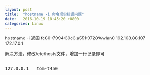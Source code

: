```yaml
---
layout: post
title:  "hostname -i 命令现实错误问题"
date:   2016-10-19 18:45:20 +0800
categories: Linux
---
```


hostname -i
返回
fe80::7994:39c3:a551:9728%wlan0 192.168.88.107 172.17.0.1

解决方法，修改/etc/hosts文件，增加一行记录即可
<pre>
</code>
127.0.0.1	tom-t450
</code>
</pre>
